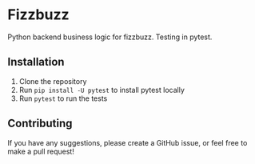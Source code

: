 Fizzbuzz
==============

Python backend business logic for fizzbuzz. Testing in pytest.

## Installation

1) Clone the repository
2) Run `pip install -U pytest` to install pytest locally
3) Run `pytest` to run the tests 

## Contributing

If you have any suggestions, please create a GitHub issue, or feel free to make a pull request!
